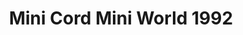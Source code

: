 ---
    title: Mini Cord Mini World 1992
    slug: Mini-Cord-Mini-World-1992
    description:
    code: Mini-Cord-Mini-World-1992
    image: https://cmdiy-archive.s3.us-east-1.amazonaws.com/adverts/images/Mini+Cord+Mini+World+1992.jpeg
    download: https://cmdiy-archive.s3.us-east-1.amazonaws.com/adverts/documents/Mini+Cord+Mini+World+1992.pdf
---